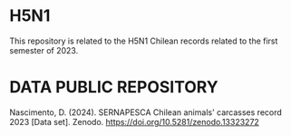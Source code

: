 # H5N1
This repository is related to the H5N1 Chilean records related to the first semester of 2023.

# DATA PUBLIC REPOSITORY
Nascimento, D. (2024). SERNAPESCA Chilean animals' carcasses record 2023 [Data set]. Zenodo. https://doi.org/10.5281/zenodo.13323272
